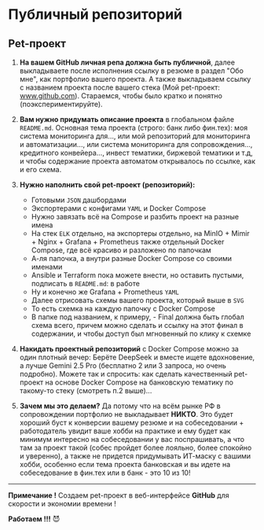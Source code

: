 # Публичный репозиторий

## Pet-проект

1. **На вашем GitHub личная репа должна быть публичной**, далее выкладываете после исполнения ссылку в резюме в раздел "Обо мне", как портфолио вашего проекта. А также выкладываем ссылку с названием проекта после вашего стека (Мой pet-проект: www.github.com). Стараемся, чтобы было кратко и понятно (поэкспериментируйте). 

2. **Вам нужно придумать описание проекта** в глобальном файле `README.md`. Основная тема проекта (строго: банк либо фин.тех): моя система мониторинга для..., или мой репозиторий для мониторинга и автоматизации..., или система мониторинга для сопровождения..., кредитного конвейера..., инвест тематики, биржевой тематики и т.д, и чтобы содержание проекта автоматом открывалось по ссылке, как и его схема.

3. **Нужно наполнить свой pet-проект (репозиторий):**

    - Готовыми `JSON` дашбордами
    - Экспортерами с конфигами `YAML` и Docker Compose
    - Нужно завязать всё на Compose и разбить проект на разные имена
    - На стек `ELK` отдельно, на экспортеры отдельно, на MinIO + Mimir + Nginx + Grafana + Prometheus также отдельный Docker Compose, где всё красиво и разложено по папочкам
    - А-ля папочка, а внутри разные Docker Compose со своими именами
    - Ansible и Terraform пока можете внести, но оставить пустыми, подписать в `README.md`: в работе
    - Ну и конечно же Grafana + Prometheus `YAML`
    - Далее отрисовать схемы вашего проекта, который выше в `SVG`
    - То есть схемка на каждую папочку с Docker Compose
    - В папке под названием, к примеру, - Final должна быть глобал схема всего, причем можно сделать и ссылку на этот финал в содержании, и чтобы доступ был мгновенный по клику к схемке

4. **Накидать проектный репозиторий** с Docker Compose можно за один плотный вечер: Берёте DeepSeek и вместе ищете вдохновение, а лучше Gemini 2.5 Pro (бесплатно 2 или 3 запроса, но очень подробно). Можете так и спросить: как сделать качественный pet-проект на основе Docker Compose на банковскую тематику по такому-то стеку (смотреть п.2 выше)...

5. **Зачем мы это делаем?** Да потому что на всём рынке РФ в сопровождении портфолио не выкладывает **НИКТО**. Это будет хороший буст к конверсии вашему резюме и на собеседовании + работодатель увидит ваше хобби на практике и ему будет как минимум интересно на собеседовании у вас поспрашивать, а что там за проект такой (собес пройдет более лояльно, более спокойно и уверенно), а также не придется придумывать ИТ-маску с вашими хобби, особенно если тема проекта банковская и вы идете на собеседование в фин.тех или в банк - это 10 из 10!

---

**Примечание !** Создаем pet-проект в веб-интерфейсе **GitHub** для скорости и экономии времени ! 

**Работаем !!!** 😈
